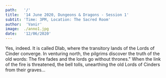 ```yaml
---
path:   '/'
title:  '14 June 2020, Dungeons & Dragons - Session 1'
subtit: 'Time: 3PM, Location: The Sacred Room'
author:  'Vanir'
image:  ./anno1.jpg
date:   '12/06/2020'
---
```

Yes, indeed. It is called Dlab, where the transitory lands of the Lords of Cinder converge. 
In venturing north, the pilgrims discover the truth of the old words: The fire fades and the 
lords go without thrones." When the link of the fire is threatened, the bell tolls, unearthing 
the old Lords of Cinders from their graves...